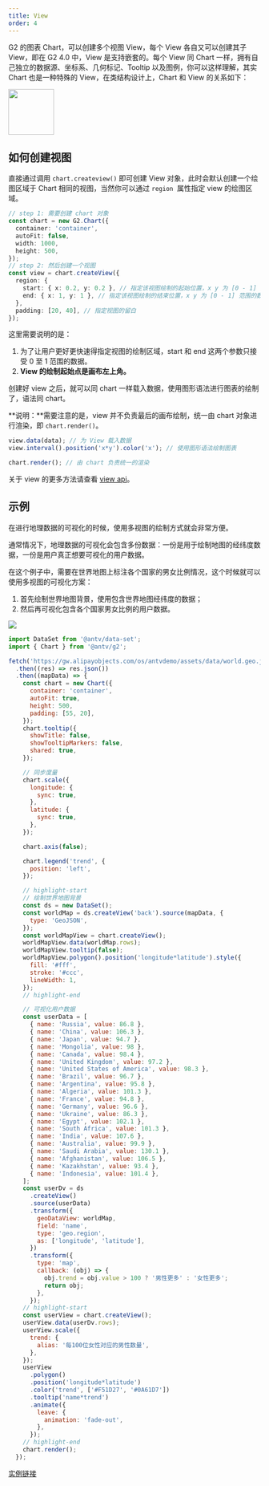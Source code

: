 ```yaml
---
title: View
order: 4
---
```


G2 的图表 Chart，可以创建多个视图 View，每个 View 各自又可以创建其子 View，即在 G2 4.0 中，View 是支持嵌套的。每个 View 同 Chart 一样，拥有自己独立的数据源、坐标系、几何标记、Tooltip 以及图例，你可以这样理解，其实 Chart 也是一种特殊的 View，在类结构设计上，Chart 和 View 的关系如下：

<img src="https://gw.alipayobjects.com/mdn/rms_f5c722/afts/img/A*EZAaR7tdFlAAAAAAAAAAAABkARQnAQ" style="width:91px;">

## 如何创建视图

直接通过调用 `chart.createview()` 即可创建 View 对象，此时会默认创建一个绘图区域于 Chart 相同的视图，当然你可以通过 `region`  属性指定 view 的绘图区域。

```typescript
// step 1: 需要创建 chart 对象
const chart = new G2.Chart({
  container: 'container',
  autoFit: false,
  width: 1000,
  height: 500,
});
// step 2: 然后创建一个视图
const view = chart.createView({
  region: {
    start: { x: 0.2, y: 0.2 }, // 指定该视图绘制的起始位置，x y 为 [0 - 1] 范围的数据
    end: { x: 1, y: 1 }, // 指定该视图绘制的结束位置，x y 为 [0 - 1] 范围的数据
  },
  padding: [20, 40], // 指定视图的留白
});
```

这里需要说明的是：

1. 为了让用户更好更快速得指定视图的绘制区域，start 和 end 这两个参数只接受 0 至 1 范围的数据。
1. **View 的绘制起始点是画布左上角。**

创建好 view 之后，就可以同 chart 一样载入数据，使用图形语法进行图表的绘制了，语法同 chart。

**说明：**需要注意的是，view 并不负责最后的画布绘制，统一由 chart 对象进行渲染，即 `chart.render()`。

```typescript
view.data(data); // 为 View 载入数据
view.interval().position('x*y').color('x'); // 使用图形语法绘制图表

chart.render(); // 由 chart 负责统一的渲染
```

关于 view 的更多方法请查看 [view api](../../api/classes/view)。

## 示例

在进行地理数据的可视化的时候，使用多视图的绘制方式就会非常方便。

通常情况下，地理数据的可视化会包含多份数据：一份是用于绘制地图的经纬度数据，一份是用户真正想要可视化的用户数据。

在这个例子中，需要在世界地图上标注各个国家的男女比例情况，这个时候就可以使用多视图的可视化方案：

1. 首先绘制世界地图背景，使用包含世界地图经纬度的数据；
1. 然后再可视化包含各个国家男女比例的用户数据。

![](https://gw.alipayobjects.com/mdn/rms_f5c722/afts/img/A*jmHsQbtcJIYAAAAAAAAAAABkARQnAQ)

```javascript
import DataSet from '@antv/data-set';
import { Chart } from '@antv/g2';

fetch('https://gw.alipayobjects.com/os/antvdemo/assets/data/world.geo.json')
  .then((res) => res.json())
  .then((mapData) => {
    const chart = new Chart({
      container: 'container',
      autoFit: true,
      height: 500,
      padding: [55, 20],
    });
    chart.tooltip({
      showTitle: false,
      showTooltipMarkers: false,
      shared: true,
    });

    // 同步度量
    chart.scale({
      longitude: {
        sync: true,
      },
      latitude: {
        sync: true,
      },
    });

    chart.axis(false);

    chart.legend('trend', {
      position: 'left',
    });

    // highlight-start
    // 绘制世界地图背景
    const ds = new DataSet();
    const worldMap = ds.createView('back').source(mapData, {
      type: 'GeoJSON',
    });
    const worldMapView = chart.createView();
    worldMapView.data(worldMap.rows);
    worldMapView.tooltip(false);
    worldMapView.polygon().position('longitude*latitude').style({
      fill: '#fff',
      stroke: '#ccc',
      lineWidth: 1,
    });
    // highlight-end

    // 可视化用户数据
    const userData = [
      { name: 'Russia', value: 86.8 },
      { name: 'China', value: 106.3 },
      { name: 'Japan', value: 94.7 },
      { name: 'Mongolia', value: 98 },
      { name: 'Canada', value: 98.4 },
      { name: 'United Kingdom', value: 97.2 },
      { name: 'United States of America', value: 98.3 },
      { name: 'Brazil', value: 96.7 },
      { name: 'Argentina', value: 95.8 },
      { name: 'Algeria', value: 101.3 },
      { name: 'France', value: 94.8 },
      { name: 'Germany', value: 96.6 },
      { name: 'Ukraine', value: 86.3 },
      { name: 'Egypt', value: 102.1 },
      { name: 'South Africa', value: 101.3 },
      { name: 'India', value: 107.6 },
      { name: 'Australia', value: 99.9 },
      { name: 'Saudi Arabia', value: 130.1 },
      { name: 'Afghanistan', value: 106.5 },
      { name: 'Kazakhstan', value: 93.4 },
      { name: 'Indonesia', value: 101.4 },
    ];
    const userDv = ds
      .createView()
      .source(userData)
      .transform({
        geoDataView: worldMap,
        field: 'name',
        type: 'geo.region',
        as: ['longitude', 'latitude'],
      })
      .transform({
        type: 'map',
        callback: (obj) => {
          obj.trend = obj.value > 100 ? '男性更多' : '女性更多';
          return obj;
        },
      });
    // highlight-start
    const userView = chart.createView();
    userView.data(userDv.rows);
    userView.scale({
      trend: {
        alias: '每100位女性对应的男性数量',
      },
    });
    userView
      .polygon()
      .position('longitude*latitude')
      .color('trend', ['#F51D27', '#0A61D7'])
      .tooltip('name*trend')
      .animate({
        leave: {
          animation: 'fade-out',
        },
      });
    // highlight-end
    chart.render();
  });
```

[实例链接](../../../examples/map/map#choropleth-map)
